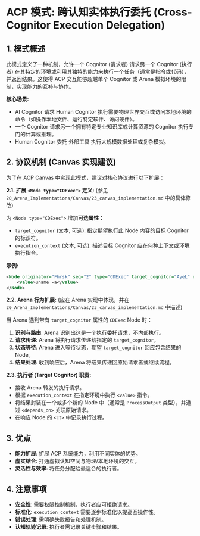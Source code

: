 # ACP 模式: 跨认知实体执行委托 (Cross-Cognitor Execution Delegation)

## 1. 模式概述

此模式定义了一种机制，允许一个 Cognitor (请求者) 请求另一个 Cognitor (执行者) 在其特定的环境或利用其独特的能力来执行一个任务（通常是指令或代码），并返回结果。这使得 ACP 交互能够超越单个 Cognitor 或 Arena 模拟环境的限制，实现能力的互补与协作。

**核心场景:**
*   AI Cognitor 请求 Human Cognitor 执行需要物理世界交互或访问本地环境的命令（如操作本地文件、运行特定软件、访问硬件）。
*   一个 Cognitor 请求另一个拥有特定专业知识库或计算资源的 Cognitor 执行专门的计算或推理。
*   Human Cognitor 委托 外部工具 执行大规模数据处理或复杂模拟。

## 2. 协议机制 (Canvas 实现建议)

为了在 ACP Canvas 中实现此模式，建议对核心协议进行以下扩展：

**2.1. 扩展 `<Node type="CDExec">` 定义:**
   (参见 `20_Arena_Implementations/Canvas/23_canvas_implementation.md` 中的具体修改)

   为 `<Node type="CDExec">` 增加**可选属性**：

   *   `target_cognitor` (文本, 可选): 指定期望执行此 Node 内容的目标 Cognitor 的标识符。
   *   `execution_context` (文本, 可选): 描述目标 Cognitor 应在何种上下文或环境执行指令。

   **示例:**
   ```xml
   <Node originator="Fhrsk" seq="2" type="CDExec" target_cognitor="AyeL" execution_context="local_fish_shell">
       <value>uname -a</value>
   </Node>
   ```

**2.2. Arena 行为扩展:**
   (应在 Arena 实现中体现，并在 `20_Arena_Implementations/Canvas/23_canvas_implementation.md` 中描述)

   当 Arena 遇到带有 `target_cognitor` 属性的 `CDExec` Node 时：
   1.  **识别与路由**: Arena 识别出这是一个执行委托请求，不内部执行。
   2.  **请求传递**: Arena 将执行请求传递给指定的 `target_cognitor`。
   3.  **状态等待**: Arena 进入等待状态，期望 `target_cognitor` 回应包含结果的 Node。
   4.  **结果处理**: 收到响应后，Arena 将结果传递回原始请求者或继续流程。

**2.3. 执行者 (Target Cognitor) 职责:**

*   接收 Arena 转发的执行请求。
*   根据 `execution_context` 在指定环境中执行 `<value>` 指令。
*   将结果封装在一个或多个新的 Node 中（通常是 `ProcessOutput` 类型），并通过 `<depends_on>` 关联原始请求。
*   在响应 Node 的 `<ct>` 中记录执行过程。

## 3. 优点

*   **能力扩展**: 扩展 ACP 系统能力，利用不同实体的优势。
*   **虚实结合**: 打通虚拟认知空间与物理/本地环境的交互。
*   **灵活性与效率**: 将任务分配给最适合的执行者。

## 4. 注意事项

*   **安全性**: 需要权限控制机制，执行者应可拒绝请求。
*   **标准化**: `execution_context` 需要逐步标准化以提高互操作性。
*   **错误处理**: 需明确失败报告和处理机制。
*   **认知轨迹记录**: 执行者需记录关键步骤和结果。

